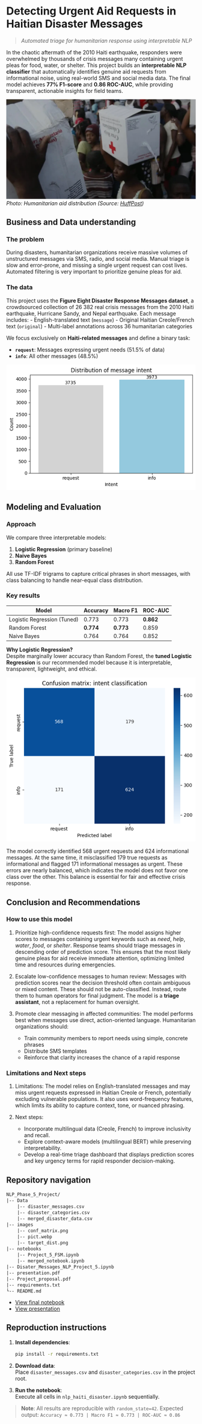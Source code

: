 # Detecting Urgent Aid Requests in Haitian Disaster Messages

> *Automated triage for humanitarian response using interpretable NLP*

In the chaotic aftermath of the 2010 Haiti earthquake, responders were overwhelmed by thousands of crisis messages many containing urgent pleas for food, water, or shelter. This project builds an **interpretable NLP classifier** that automatically identifies genuine aid requests from informational noise, using real-world SMS and social media data. The final model achieves **77% F1-score** and **0.86 ROC-AUC**, while providing transparent, actionable insights for field teams.

![Haiti Earthquake Response](./images/pict.webp)  
*Photo: Humanitarian aid distribution (Source: [HuffPost](https://www.huffpost.com/entry/remembering-the-2010-earthquake-that-devastated-haiti_n_65036d3ee4b084b3a93f65d3))*

## Business and Data understanding

### The problem
During disasters, humanitarian organizations receive massive volumes of unstructured messages via SMS, radio, and social media. Manual triage is slow and error-prone, and missing a single urgent request can cost lives. Automated filtering is very important to prioritize genuine pleas for aid.

### The data
This project uses the **Figure Eight Disaster Response Messages dataset**, a crowdsourced collection of 26 382 real crisis messages from the 2010 Haiti earthquake, Hurricane Sandy, and Nepal earthquake. Each message includes:
    - English-translated text (`message`)
    - Original Haitian Creole/French text (`original`)
    - Multi-label annotations across 36 humanitarian categories

We focus exclusively on **Haiti-related messages** and define a binary task:  
- **`request`**: Messages expressing urgent needs (51.5% of data)  
- **`info`**: All other messages (48.5%)  

![target distribution](./images/target_dist.png)

## Modeling and Evaluation
### Approach
We compare three interpretable models:
1. **Logistic Regression** (primary baseline)
2. **Naive Bayes**
3. **Random Forest**

All use TF-IDF trigrams to capture critical phrases in short messages, with class balancing to handle near-equal class distribution.

### Key results
| Model                      | Accuracy | Macro F1 | ROC-AUC |
|----------------------------|----------|----------|---------|
| Logistic Regression (Tuned)| 0.773    | 0.773    | **0.862** |
| Random Forest              | **0.774**| **0.773**| 0.859   |
| Naive Bayes                | 0.764    | 0.764    | 0.852   |

**Why Logistic Regression?**  
Despite marginally lower accuracy than Random Forest, the **tuned Logistic Regression** is our recommended model because it is interpretable, transparent, lightweight, and ethical.

![confusion matrix](./images/conf_matrix.png)

The model correctly identified 568 urgent requests and 624 informational messages. At the same time, it misclassified 179 true requests as informational and flagged 171 informational messages as urgent. These errors are nearly balanced, which indicates the model does not favor one class over the other. This balance is essential for fair and effective crisis response.

## Conclusion and Recommendations

### How to use this model
1. Prioritize high-confidence requests first: The model assigns higher scores to messages containing urgent keywords such as *need*, *help*, *water*, *food*, or *shelter*. Response teams should triage messages in descending order of prediction score. This ensures that the most likely genuine pleas for aid receive immediate attention, optimizing limited time and resources during emergencies.

2. Escalate low-confidence messages to human review: Messages with prediction scores near the decision threshold often contain ambiguous or mixed content. These should not be auto-classified. Instead, route them to human operators for final judgment. The model is a **triage assistant**, not a replacement for human oversight.

3. Promote clear messaging in affected communities: The model performs best when messages use direct, action-oriented language. Humanitarian organizations should:
   - Train community members to report needs using simple, concrete phrases  
   - Distribute SMS templates
   - Reinforce that clarity increases the chance of a rapid response  

### Limitations and Next steps
1. Limitations: The model relies on English-translated messages and may miss urgent requests expressed in Haitian Creole or French, potentially excluding vulnerable populations. It also uses word-frequency features, which limits its ability to capture context, tone, or nuanced phrasing.

2. Next steps:
   - Incorporate multilingual data (Creole, French) to improve inclusivity and recall.
   - Explore context-aware models (multilingual BERT) while preserving interpretability.
   - Develop a real-time triage dashboard that displays prediction scores and key urgency terms for rapid responder decision-making.

## Repository navigation

```
NLP_Phase_5_Project/
|-- Data
    |-- disaster_messages.csv
    |-- disaster_categories.csv
    |-- merged_disaster_data.csv
|-- images
    |-- conf_matrix.png
    |-- pict.webp
    |-- target_dist.png  
|-- notebooks
    |-- Project_5_FSM.ipynb
    |-- merged_notebook.ipynb
|-- Disater_Messages_NLP_Project_5.ipynb
|-- presentation.pdf
|-- Project_proposal.pdf
|-- requirements.txt
└-- README.md
```
- [View final notebook](Disater_Messages_NLP_Project_5.ipynb)
- [View presentation](presentation.pdf)

## Reproduction instructions

1. **Install dependencies**:
   ```bash
   pip install -r requirements.txt
   ```

2. **Download data**:  
   Place `disaster_messages.csv` and `disaster_categories.csv` in the project root.

3. **Run the notebook**:  
   Execute all cells in `nlp_haiti_disaster.ipynb` sequentially.


> **Note**: All results are reproducible with `random_state=42`. Expected output: `Accuracy ≈ 0.773 | Macro F1 ≈ 0.773 | ROC-AUC ≈ 0.86`
